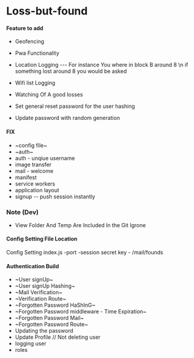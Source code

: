 # Loss-but-found


#### Feature to add 
* Geofencing 
* Pwa Functionality 
* Location Logging --- For instance You where in block B around 8 \n if something lost around 8  you would be asked 

* Wifi list Logging 
* Watching Of A good losses
* Set general reset password for the user hashing 
* Update password with random generation 


#### FIX 
* ~config file~
* ~auth~
* auth - unqiue username
* image transfer
* mail - welcome
* manifest 
* service workers
* application layout 
* signup -- push session instantly

### Note (Dev)
* View Folder And Temp Are Included In the Git Igrone


#### Config Setting File Location
Config Setting 
index.js -port -session secret key - 
/mail/founds


#### Authentication Build
* ~User signUp~
* ~User signUp Hashing~
* ~Mail Verification~
* ~Verification Route~
* ~Forgotten Password HaShInG~ 
* ~Forgotten Password middleware - Time Expiration~
* ~Forgotten Password Mail~
* ~Forgotten Password Route~ 
* Updating the password
* Update Profile // Not deleting user 
* logging user 
* roles
